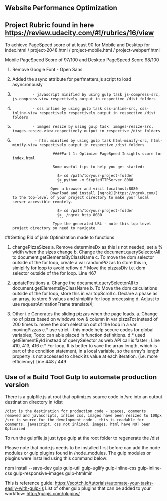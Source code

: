 ## Website Performance Optimization
## Project Rubric found in here https://review.udacity.com/#!/rubrics/16/view
To achieve PageSpeed score of at least 90 for Mobile and Desktop for index.html / project-2048.html / project-mobile.html / project-webperf.html

Mobile PageSpeed Score of 97/100 and Desktop PageSpeed Score 98/100
1. Remove Google Font - Open Sans

2. Added the async attribute for perfmatters.js script to load asyncronously

3.              - javascript minified by using gulp task js-compress-src, js-compress-view respectively output in respective /dist folders

4.              - css inline by using gulp task css-inline-src, css-inline-view respectively respectively output in respective /dist folders

5.              - images resize by using gulp task  images-resize-src, images-resize-view respectively output in respective /dist folders

6.               - html minified by using gulp task html-minify-src, html-minify-view respectively output in respective /dist folders

                         ####Part 1: Optimize PageSpeed Insights score for index.html

                         Some useful tips to help you get started:

                           $> cd /path/to/your-project-folder
                           $> python -m SimpleHTTPServer 8080
                           ```
                        Open a browser and visit localhost:8080
                        Download and install [ngrok](https://ngrok.com/) to the top-level of your project directory to make your local server accessible remotely.

                           $> cd /path/to/your-project-folder
                           $> ./ngrok http 8080
                           ```
                         Type the generated URL - note this top level project directory so need to navigate

##Getting Rid of jank
Optimization made to  functions

1. changePizzaSizes
a. Remove determineDx as this is not needed, set a % width when the sizes change
b. Change the document.querySelectorAll to document.getElementsByClassName
c. To move the dom selector outside of the for loop, create a var randomPizzas to store this in, simiplify for loop to avoid reflow
d.* Move the pizzasDiv i.e. dom selector outside of the for loop. Line 467

2. updatePositions
a. Change the document.querySelectorAll to document.getElementsByClassName
b. To Move the dom calculations outside of the for loop, store this in var topScroll
c. Declare a phase as an array, to store 5 values and simiplify for loop processing
d. Adjust to use requestAnimationFrame translateX;

3. Other i.e  Generates the sliding pizzas when the page loads.
a.   Change no of pizza based on windows row & column in var pizzaTot instead of 200 times
b.   move the dom selection out of the loop in a var movingPizzas
c.*   use strict - this mode help secure codes for global variables; Todo: can able placed in function definitions.
d.*   used getElementById instead of querySelector as web API call is faster ; Line 410, 413, 416
e.*   For loop, It is better to save the array length, which is part of the condition statement, in a local variable, so the array's length property is not
     accessed to check its value at each iteration. (i.e. more efficiency) Line 448 / 449

## Use of a Build Tool Gulp to automate production version
There is a gulpfile.js at root that optimizes source code in /src into an output destination directory in /dist

    /dist is the destination for production code - spaces, comments removed and javascripts, inline css, images have been resized to 100px
    /src is source for the development code - this is readable for comments, javascript, css not inlined, images, html have NOT been Optimized

To run the gulpfile.js just type gulp at the root folder to regenerate the /dist

Please note that node.js needs to be installed first before can add the node modules or gulp plugins found in /node_modules. The gulp modules or plugins were installed using this command below:

  npm install --save-dev gulp gulp-util gulp-uglify gulp-inline-css gulp-inline-css gulp-responsive-images gulp-htmlmin
  
This is reference guide: https://scotch.io/tutorials/automate-your-tasks-easily-with-gulp-js
List of other gulp plugins that can be added to your workflow: http://gulpjs.com/plugins/
